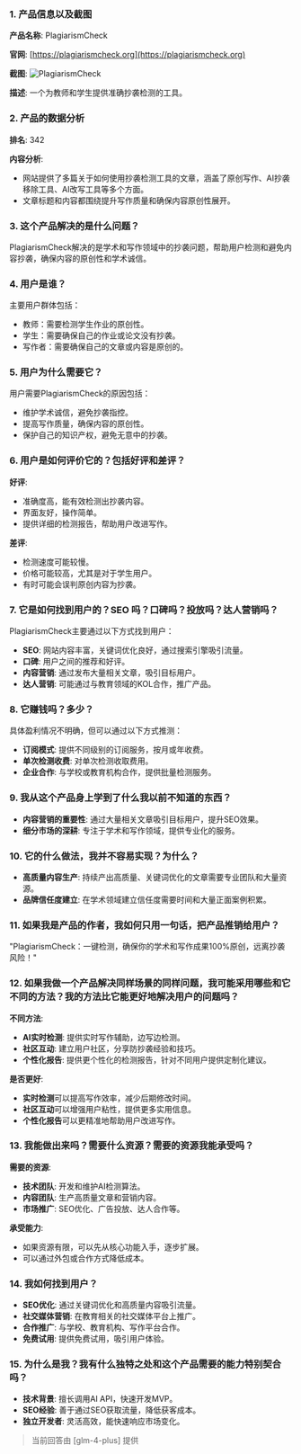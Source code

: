 ### 1. 产品信息以及截图

**产品名称**: PlagiarismCheck

**官网**: [https://plagiarismcheck.org](https://plagiarismcheck.org)

**截图**: ![PlagiarismCheck](https://cdn-images.toolify.ai/170349931815854136.jpg)

**描述**: 一个为教师和学生提供准确抄袭检测的工具。

### 2. 产品的数据分析

**排名**: 342

**内容分析**:
- 网站提供了多篇关于如何使用抄袭检测工具的文章，涵盖了原创写作、AI抄袭移除工具、AI改写工具等多个方面。
- 文章标题和内容都围绕提升写作质量和确保内容原创性展开。

### 3. 这个产品解决的是什么问题？

PlagiarismCheck解决的是学术和写作领域中的抄袭问题，帮助用户检测和避免内容抄袭，确保内容的原创性和学术诚信。

### 4. 用户是谁？

主要用户群体包括：
- 教师：需要检测学生作业的原创性。
- 学生：需要确保自己的作业或论文没有抄袭。
- 写作者：需要确保自己的文章或内容是原创的。

### 5. 用户为什么需要它？

用户需要PlagiarismCheck的原因包括：
- 维护学术诚信，避免抄袭指控。
- 提高写作质量，确保内容的原创性。
- 保护自己的知识产权，避免无意中的抄袭。

### 6. 用户是如何评价它的？包括好评和差评？

**好评**:
- 准确度高，能有效检测出抄袭内容。
- 界面友好，操作简单。
- 提供详细的检测报告，帮助用户改进写作。

**差评**:
- 检测速度可能较慢。
- 价格可能较高，尤其是对于学生用户。
- 有时可能会误判原创内容为抄袭。

### 7. 它是如何找到用户的？SEO 吗？口碑吗？投放吗？达人营销吗？

PlagiarismCheck主要通过以下方式找到用户：
- **SEO**: 网站内容丰富，关键词优化良好，通过搜索引擎吸引流量。
- **口碑**: 用户之间的推荐和好评。
- **内容营销**: 通过发布大量相关文章，吸引目标用户。
- **达人营销**: 可能通过与教育领域的KOL合作，推广产品。

### 8. 它赚钱吗？多少？

具体盈利情况不明确，但可以通过以下方式推测：
- **订阅模式**: 提供不同级别的订阅服务，按月或年收费。
- **单次检测收费**: 对单次检测收取费用。
- **企业合作**: 与学校或教育机构合作，提供批量检测服务。

### 9. 我从这个产品身上学到了什么我以前不知道的东西？

- **内容营销的重要性**: 通过大量相关文章吸引目标用户，提升SEO效果。
- **细分市场的深耕**: 专注于学术和写作领域，提供专业化的服务。

### 10. 它的什么做法，我并不容易实现？为什么？

- **高质量内容生产**: 持续产出高质量、关键词优化的文章需要专业团队和大量资源。
- **品牌信任度建立**: 在学术领域建立信任度需要时间和大量正面案例积累。

### 11. 如果我是产品的作者，我如何只用一句话，把产品推销给用户？

"PlagiarismCheck：一键检测，确保你的学术和写作成果100%原创，远离抄袭风险！"

### 12. 如果我做一个产品解决同样场景的同样问题，我可能采用哪些和它不同的方法？我的方法比它能更好地解决用户的问题吗？

**不同方法**:
- **AI实时检测**: 提供实时写作辅助，边写边检测。
- **社区互动**: 建立用户社区，分享防抄袭经验和技巧。
- **个性化报告**: 提供更个性化的检测报告，针对不同用户提供定制化建议。

**是否更好**:
- **实时检测**可以提高写作效率，减少后期修改时间。
- **社区互动**可以增强用户粘性，提供更多实用信息。
- **个性化报告**可以更精准地帮助用户改进写作。

### 13. 我能做出来吗？需要什么资源？需要的资源我能承受吗？

**需要的资源**:
- **技术团队**: 开发和维护AI检测算法。
- **内容团队**: 生产高质量文章和营销内容。
- **市场推广**: SEO优化、广告投放、达人合作等。

**承受能力**:
- 如果资源有限，可以先从核心功能入手，逐步扩展。
- 可以通过外包或合作方式降低成本。

### 14. 我如何找到用户？

- **SEO优化**: 通过关键词优化和高质量内容吸引流量。
- **社交媒体营销**: 在教育相关的社交媒体平台上推广。
- **合作推广**: 与学校、教育机构、写作平台合作。
- **免费试用**: 提供免费试用，吸引用户体验。

### 15. 为什么是我？我有什么独特之处和这个产品需要的能力特别契合吗？

- **技术背景**: 擅长调用AI API，快速开发MVP。
- **SEO经验**: 善于通过SEO获取流量，降低获客成本。
- **独立开发者**: 灵活高效，能快速响应市场变化。

> 当前回答由 [glm-4-plus] 提供